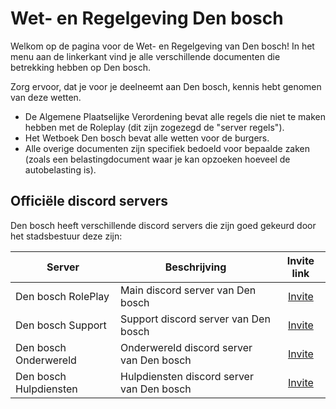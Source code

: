 # Wet- en Regelgeving Den bosch

Welkom op de pagina voor de Wet- en Regelgeving van Den bosch!
In het menu aan de linkerkant vind je alle verschillende documenten die betrekking hebben op Den bosch.

Zorg ervoor, dat je voor je deelneemt aan Den bosch, kennis hebt genomen van deze wetten.

- De Algemene Plaatselijke Verordening bevat alle regels die niet te maken hebben met de Roleplay (dit zijn zogezegd de "server regels").
- Het Wetboek Den bosch bevat alle wetten voor de burgers.
- Alle overige documenten zijn specifiek bedoeld voor bepaalde zaken (zoals een belastingdocument waar je kan opzoeken hoeveel de autobelasting is).

## Officiële discord servers

Den bosch heeft verschillende discord servers die zijn goed gekeurd door het stadsbestuur deze zijn:

| Server | Beschrijving | Invite link |
|---|---|:---:|
|Den bosch RolePlay| Main discord server van Den bosch | [Invite](https://discord.gg/5ZsnkmGuu7) |
|Den bosch Support| Support discord server van Den bosch | [Invite]() |
|Den bosch Onderwereld| Onderwereld discord server van Den bosch | [Invite]() |
|Den bosch Hulpdiensten| Hulpdiensten discord server van Den bosch | [Invite]() |
